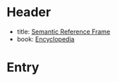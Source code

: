 # Header
- title: [Semantic Reference Frame](semantic-reference-frame.md)
- book: [Encyclopedia](.encyclopedia.md)

# Entry